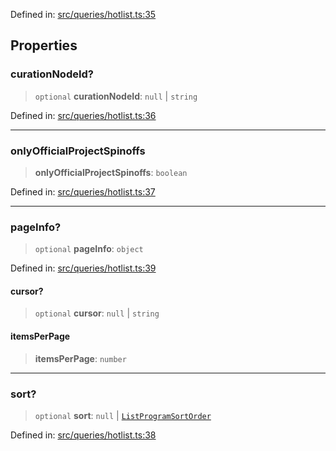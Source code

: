 Defined in: [src/queries/hotlist.ts:35](https://github.com/bhavjitChauhan/khan-api/blob/67d30ab4498111952301bcaddbef9a132bf75105/src/queries/hotlist.ts#L35)

## Properties

### curationNodeId?

> `optional` **curationNodeId**: `null` \| `string`

Defined in: [src/queries/hotlist.ts:36](https://github.com/bhavjitChauhan/khan-api/blob/67d30ab4498111952301bcaddbef9a132bf75105/src/queries/hotlist.ts#L36)

***

### onlyOfficialProjectSpinoffs

> **onlyOfficialProjectSpinoffs**: `boolean`

Defined in: [src/queries/hotlist.ts:37](https://github.com/bhavjitChauhan/khan-api/blob/67d30ab4498111952301bcaddbef9a132bf75105/src/queries/hotlist.ts#L37)

***

### pageInfo?

> `optional` **pageInfo**: `object`

Defined in: [src/queries/hotlist.ts:39](https://github.com/bhavjitChauhan/khan-api/blob/67d30ab4498111952301bcaddbef9a132bf75105/src/queries/hotlist.ts#L39)

#### cursor?

> `optional` **cursor**: `null` \| `string`

#### itemsPerPage

> **itemsPerPage**: `number`

***

### sort?

> `optional` **sort**: `null` \| [`ListProgramSortOrder`](api/enumerations%5CListProgramSortOrder.md)

Defined in: [src/queries/hotlist.ts:38](https://github.com/bhavjitChauhan/khan-api/blob/67d30ab4498111952301bcaddbef9a132bf75105/src/queries/hotlist.ts#L38)
